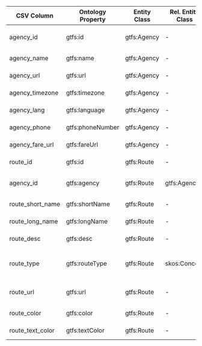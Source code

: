 | CSV Column           | Ontology Property | Entity Class | Rel. Entity Class | Subject Generation    | Join Condition | Datatype | Function Name | Function Output |
| --- | --- | --- | --- | --- | --- | --- | --- | --- |
| agency_id | gtfs:id | gtfs:Agency | - | ex:agency/{agency_id} | agency_id in both CSVs | xsd:string | None | generateAgencyID ex:agency/{agency_id} (e.g., ex:agency/CRTM) |
| agency_name | gtfs:name | gtfs:Agency | - | Same as agency_id | Same as agency_id | foaf:name | @es, @en | - Direct mapping (e.g., "Consorcio Regional de Transportes de Madrid") |
| agency_url | gtfs:url | gtfs:Agency | - | Same as agency_id | Same as agency_id | foaf:page | None | - Direct mapping (e.g., http://www.crtm.es) |
| agency_timezone | gtfs:timezone | gtfs:Agency | - | Same as agency_id | Same as agency_id | xsd:string | None | - Direct mapping (e.g., Europe/Madrid) |
| agency_lang | gtfs:language | gtfs:Agency | - | Same as agency_id | Same as agency_id | xsd:string | None | - Direct mapping (e.g., es) |
| agency_phone | gtfs:phoneNumber | gtfs:Agency | - | Same as agency_id | Same as agency_id | foaf:phone | None | - Direct mapping (e.g., 012) |
| agency_fare_url | gtfs:fareUrl | gtfs:Agency | - | Same as agency_id | Same as agency_id | foaf:page | None | - Direct mapping (e.g., https://www.crtm.es/billetes-y-tarifas) |
| route_id | gtfs:id | gtfs:Route | - | ex:route/{route_id} | route_id in routes.csv | xsd:string | None | generateRouteID ex:route/{route_id} (e.g., ex:route/4__1___) |
| agency_id | gtfs:agency | gtfs:Route | gtfs:Agency | Same as route_id | agency_id in both CSVs | ObjectProperty | None | linkAgencyToRoute Link route ex:route/{route_id} to agency ex:agency/{agency_id} |
| route_short_name | gtfs:shortName | gtfs:Route | - | Same as route_id | Same as route_id | xsd:string | @es, @en | - Direct mapping (e.g., 1, 10) |
| route_long_name | gtfs:longName | gtfs:Route | - | Same as route_id | Same as route_id | xsd:string | @es, @en | - Direct mapping (e.g., Pinar de Chamartín-Valdecarros) |
| route_desc | gtfs:desc | gtfs:Route | - | Same as route_id | Same as route_id | xsd:string | @es, @en | - Direct mapping (empty for your sample, but placeholder available) |
| route_type | gtfs:routeType | gtfs:Route | skos:Concept | Same as route_id | Same as route_id | ObjectProperty | None | mapRouteType Maps route_type code to SKOS URI, e.g., 1 → http://transport.linkeddata.es/kos/route-type/subway |
| route_url | gtfs:url | gtfs:Route | - | Same as route_id | Same as route_id | foaf:page | None | - Direct mapping (e.g., http://www.crtm.es/tu-transporte-publico/metro/lineas/4__1___.aspx) |
| route_color | gtfs:color | gtfs:Route | - | Same as route_id | Same as route_id | xsd:string | None | - Direct mapping (e.g., 2DBEF0) |
| route_text_color | gtfs:textColor | gtfs:Route | - | Same as route_id | Same as route_id | xsd:string | None | - Direct mapping (e.g., FFFFFF) |
